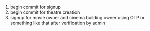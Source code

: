 1. begin commit for signup
1. begin commit for theatre creation
1. signup for movie owner and cinema building owner using OTP or something like that after verification by admin